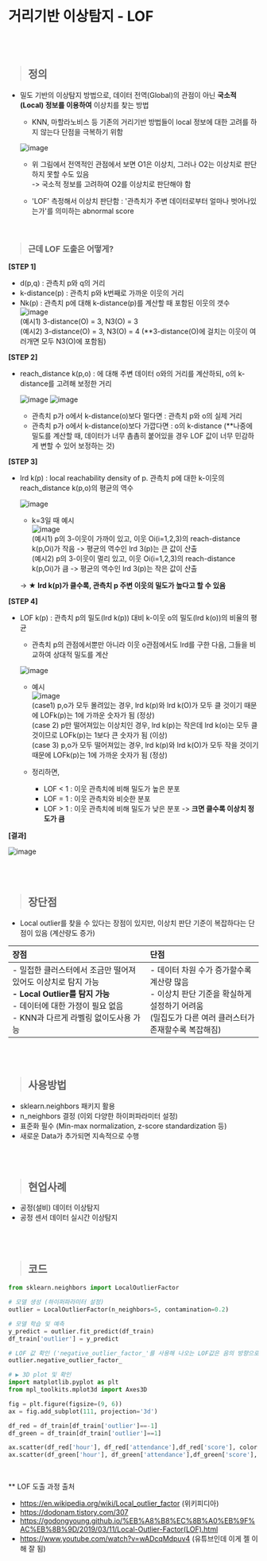 # 거리기반 이상탐지 - LOF

</br>
</br>

> ## 정의
* 밀도 기반의 이상탐지 방법으로, 데이터 전역(Global)의 관점이 아닌 **국소적(Local) 정보를 이용하여** 이상치를 찾는 방법
  - KNN, 마할라노비스 등 기존의 거리기반 방법들이 local 정보에 대한 고려를 하지 않는다 단점을 극복하기 위함
  
  ![image](https://user-images.githubusercontent.com/55543156/219376604-c8228955-7cbe-4d0c-9d49-c387942e0e11.png)

  - 위 그림에서  전역적인 관점에서 보면 O1은 이상치, 그러나 O2는 이상치로 판단하지 못할 수도 있음   
    -> 국소적 정보를 고려하여 O2를 이상치로 판단해야 함
    
  - 'LOF' 측정해서 이상치 판단함 : '관측치가 주변 데이터로부터 얼마나 벗어나있는가'를 의미하는 abnormal score

</br>

> ### 근데 LOF 도출은 어떻게?

**[STEP 1]**
* d(p,q) : 관측치 p와 q의 거리
* k-distance(p) : 관측치 p와 k번째로 가까운 이웃의 거리
* Nk(p) : 관측치 p에 대해 k-distance(p)를 계산할 때 포함된 이웃의 갯수
  ![image](https://user-images.githubusercontent.com/55543156/219379583-85318823-79a4-4133-92cc-a8062f88b0e2.png) </br>
  (예시1) 3-distance(O) = 3, N3(O) = 3   
  (예시2) 3-distance(O) = 3, N3(O) = 4 (**3-distance(O)에 걸치는 이웃이 여러개면 모두 N3(O)에 포함됨)

**[STEP 2]**
* reach_distance k(p,o) : 에 대해 주변 데이터 o와의 거리를 계산하되, o의 k-distance를 고려해 보정한 거리

  ![image](https://user-images.githubusercontent.com/55543156/219381117-ef6fef50-9e68-49ee-98a2-57531c805076.png)
  ![image](https://user-images.githubusercontent.com/55543156/219381229-68a563dd-574b-4edc-8fd3-42f08a1a0170.png)
  
  - 관측치 p가 o에서 k-distance(o)보다 멀다면 : 관측치 p와 o의 실제 거리
  - 관측치 p가 o에서 k-distance(o)보다 가깝다면 : o의 k-distance
    (**나중에 밀도를 계산할 때, 데이터가 너무 촘촘히 붙어있을 경우 LOF 값이 너무 민감하게 변할 수 있어 보정하는 것)

**[STEP 3]**
* lrd k(p) : local reachability density of p. 관측치 p에 대한 k-이웃의 reach_distance k(p,o)의 평균의 역수

  ![image](https://user-images.githubusercontent.com/55543156/219384654-d73584e2-30c1-41b3-89cc-a4d9adaf1358.png)
  
  - k=3일 때 예시   
  ![image](https://user-images.githubusercontent.com/55543156/219384785-70f42935-5a26-4b1a-aea8-4ab01d62c8bc.png) </br>
  (예시1) p의 3-이웃이 가까이 있고, 이웃 Oi(i=1,2,3)의 reach-distance k(p,Oi)가 작음 -> 평균의 역수인 lrd 3(p)는 큰 값이 산출   
  (예시2) p의 3-이웃이 멀리 있고, 이웃 Oi(i=1,2,3)의 reach-distance k(p,Oi)가 큼 -> 평균의 역수인 lrd 3(p)는 작은 값이 산출   
  
  -> **★ lrd k(p)가 클수록, 관측치 p 주변 이웃의 밀도가 높다고 할 수 있음**   
  
**[STEP 4]**
* LOF k(p) : 관측치 p의 밀도(lrd k(p)) 대비 k-이웃 o의 밀도(lrd k(o))의 비율의 평균
  - 관측치 p의 관점에서뿐만 아니라 이웃 o관점에서도 lrd를 구한 다음, 그들을 비교하여 상대적 밀도를 계산
  
  ![image](https://user-images.githubusercontent.com/55543156/219386246-75d3f480-1089-4236-b510-69827116cb9c.png)
  
  - 예시   
  ![image](https://user-images.githubusercontent.com/55543156/219387181-2c3a899e-0f25-439b-9d61-5c33101c355d.png) </br>
  (case1) p,o가 모두 몰려있는 경우, lrd k(p)와 lrd k(O)가 모두 클 것이기 때문에 LOFk(p)는 1에 가까운 숫자가 됨 (정상)   
  (case 2) p만 떨어져있는 이상치인 경우, lrd k(p)는 작은데 lrd k(o)는 모두 클 것이므로 LOFk(p)는 1보다 큰 숫자가 됨 (이상)   
  (case 3) p,o가 모두 떨어져있는 경우, lrd k(p)와 lrd k(O)가 모두 작을 것이기 때문에 LOFk(p)는 1에 가까운 숫자가 됨 (정상)   
  
  - 정리하면,
    - LOF < 1 : 이웃 관측치에 비해 밀도가 높은 분포
    - LOF = 1 : 이웃 관측치와 비슷한 분포
    - LOF > 1 : 이웃 관측치에 비해 밀도가 낮은 분포 -> **크면 클수록 이상치 정도가 큼**

**[결과]** </br> 

  ![image](https://user-images.githubusercontent.com/55543156/219388552-eeac51cc-0544-404f-b25b-2c4b2bfb5ede.png)
  
 
</br>
</br>

> ## 장단점
* Local outlier를 찾을 수 있다는 장점이 있지만, 이상치 판단 기준이 복잡하다는 단점이 있음 (계산량도 증가)

|장점|단점|
|:---|:---|
|- 밀접한 클러스터에서 조금만 떨어져있어도 이상치로 탐지 가능 </br> **- Local Outlier를 탐지 가능** </br> - 데이터에 대한 가정이 필요 없음 </br> - KNN과 다르게 라벨링 없이도사용 가능 |- 데이터 차원 수가 증가할수록 계산량 많음 </br> - 이상치 판단 기준을 확실하게 설정하기 어려움 </br> (밀집도가 다른 여러 클러스터가 존재할수록 복잡해짐)  |


</br>
</br>

> ## 사용방법
* sklearn.neighbors 패키지 활용
* n_neighbors 결정 (이외 다양한 하이퍼파라미터 설정)
* 표준화 필수 (Min-max normalization, z-score standardization 등)
* 새로운 Data가 추가되면 지속적으로 수행


</br>
</br>

> ## 현업사례
* 공정(설비) 데이터 이상탐지
* 공정 센서 데이터 실시간 이상탐지


</br>
</br>

> ## 코드

```python
from sklearn.neighbors import LocalOutlierFactor

# 모델 생성 (하이퍼파라미터 설정)
outlier = LocalOutlierFactor(n_neighbors=5, contamination=0.2)

# 모델 학습 및 예측
y_predict = outlier.fit_predict(df_train)
df_train['outlier'] = y_predict

# LOF 값 확인 ('negative_outlier_factor_'를 사용해 나오는 LOF값은 음의 방향으로 클수록 outlier일 가능성이 높음)
outlier.negative_outlier_factor_

# ▶ 3D plot 및 확인
import matplotlib.pyplot as plt
from mpl_toolkits.mplot3d import Axes3D

fig = plt.figure(figsize=(9, 6))
ax = fig.add_subplot(111, projection='3d')

df_red = df_train[df_train['outlier']==-1]
df_green = df_train[df_train['outlier']==1]

ax.scatter(df_red['hour'], df_red['attendance'],df_red['score'], color = 'r', alpha = 0.5);
ax.scatter(df_green['hour'], df_green['attendance'],df_green['score'], color = 'g', alpha = 0.5);

```


</br>

** LOF 도출 과정 출처
- https://en.wikipedia.org/wiki/Local_outlier_factor (위키피디아)
- https://dodonam.tistory.com/307
- https://godongyoung.github.io/%EB%A8%B8%EC%8B%A0%EB%9F%AC%EB%8B%9D/2019/03/11/Local-Outlier-Factor(LOF).html 
- https://www.youtube.com/watch?v=wADcqMdpuv4 (유튜브인데 이게 젤 이해 잘 됨)

